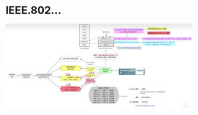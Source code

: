 


# IEEE.802...
![输入图片说明](/imgs/2025-07-31/cvIKoCZ2KX11kceX.png)
<!--stackedit_data:
eyJoaXN0b3J5IjpbLTE4Nzk2Njc0OTMsNDQwOTA1NjE5XX0=
-->